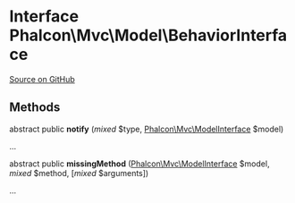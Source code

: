 # Interface **Phalcon\\Mvc\\Model\\BehaviorInterface**

<a href="https://github.com/phalcon/cphalcon/blob/master/phalcon/mvc/model/behaviorinterface.zep" class="btn btn-default btn-sm">Source on GitHub</a>

## Methods
abstract public  **notify** (*mixed* $type, [Phalcon\Mvc\ModelInterface](/en/3.1.2/api/Phalcon_Mvc_ModelInterface) $model)

...

abstract public  **missingMethod** ([Phalcon\Mvc\ModelInterface](/en/3.1.2/api/Phalcon_Mvc_ModelInterface) $model, *mixed* $method, [*mixed* $arguments])

...

